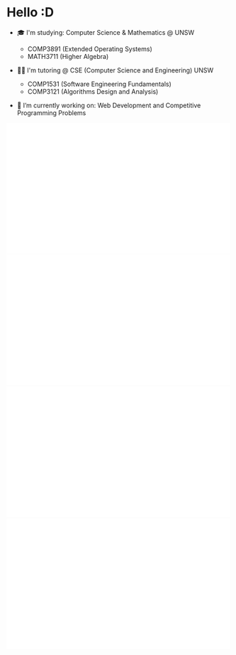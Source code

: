 # Hello :D

- 🎓 I'm studying: Computer Science & Mathematics @ UNSW

  - COMP3891 (Extended Operating Systems)
  - MATH3711 (Higher Algebra)
 
- 👨‍🏫 I'm tutoring @ CSE (Computer Science and Engineering) UNSW

  - COMP1531 (Software Engineering Fundamentals)
  - COMP3121 (Algorithms Design and Analysis)
  
- 🌱 I’m currently working on: Web Development and Competitive Programming Problems

<!-- - 😄 Learn about me at: [Profile Page](https://jeremyle56.github.io/profile-page/)  -->

<!--- Credits to: https://github.com/jstrieb/github-stats -->
![](https://raw.githubusercontent.com/jeremyle56/github-stats/master/generated/overview.svg#gh-dark-mode-only)
![](https://raw.githubusercontent.com/jeremyle56/github-stats/master/generated/overview.svg#gh-light-mode-only)
![](https://raw.githubusercontent.com/jeremyle56/github-stats/master/generated/languages.svg#gh-dark-mode-only)
![](https://raw.githubusercontent.com/jeremyle56/github-stats/master/generated/languages.svg#gh-light-mode-only)
